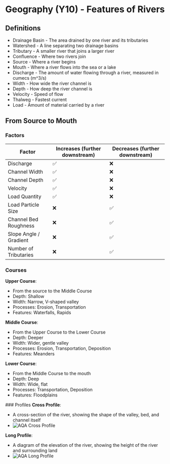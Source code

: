 # Geography (Y10) - Features of Rivers
## Definitions
* Drainage Basin - The area drained by one river and its tributaries
* Watershed - A line separating two drainage basins
* Tributary - A smaller river that joins a larger river
* Confluence - Where two rivers join
* Source - Where a river begins
* Mouth - Where a river flows into the sea or a lake
* Discharge - The amount of water flowing through a river, measured in cumecs (m^3/s)
* Width - How wide the river channel is
* Depth - How deep the river channel is
* Velocity - Speed of flow
* Thalweg - Fastest current
* Load - Amount of material carried by a river

## From Source to Mouth
### Factors
| Factor | Increases (further downstream) | Decreases (further downstream) |
| ------ | ------------------------------ | ------------------------------ |
| Discharge | :white_check_mark: | :x: |
| Channel Width | :white_check_mark: | :x: |
| Channel Depth | :white_check_mark: | :x: |
| Velocity | :white_check_mark: | :x: |
| Load Quantity | :white_check_mark: | :x: |
| Load Particle Size | :x: | :white_check_mark: |
| Channel Bed Roughness | :x: | :white_check_mark: |
| Slope Angle / Gradient | :x: | :white_check_mark: |
| Number of Tributaries | :x: | :white_check_mark: |

### Courses
**Upper Course**:
* From the source to the Middle Course
* Depth: Shallow
* Width: Narrow, V-shaped valley
* Processes: Erosion, Transportation
* Features: Waterfalls, Rapids

**Middle Course**:
* From the Upper Course to the Lower Course
* Depth: Deeper
* Width: Wider, gentle valley
* Processes: Erosion, Transportation, Deposition
* Features: Meanders
 
**Lower Course**:
* From the Middle Course to the mouth
* Depth: Deep
* Width: Wide, flat
* Processes: Transportation, Deposition
* Features: Floodplains

### Profiles
**Cross Profile**:
* A cross-section of the river, showing the shape of the valley, bed, and channel itself
* ![AQA Cross Profile](https://bam.files.bbci.co.uk/bam/live/content/zq4vk7h/large)

**Long Profile**:
* A diagram of the elevation of the river, showing the height of the river and surrounding land
* ![AQA Long Profile](https://bam.files.bbci.co.uk/bam/live/content/z26jhv4/large)

